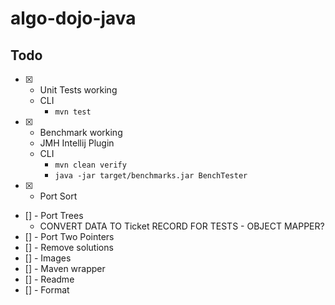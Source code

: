 # algo-dojo-java

## Todo

- [x] - Unit Tests working
  - CLI
    - `mvn test`
- [x] - Benchmark working
  - JMH Intellij Plugin
  - CLI
    - `mvn clean verify`
    - `java -jar target/benchmarks.jar BenchTester`
- [x] - Port Sort
- [] - Port Trees
  - CONVERT DATA TO Ticket RECORD FOR TESTS - OBJECT MAPPER?
- [] - Port Two Pointers
- [] - Remove solutions
- [] - Images
- [] - Maven wrapper
- [] - Readme
- [] - Format